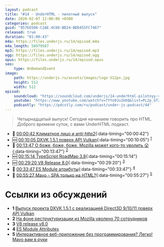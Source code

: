 ```yaml
---
layout: podcast
title: "#14 - UnderHTML - пилотный выпуск"
date: 2020-02-07 12:00:00 +0300
categories: podcast
guid: "957E6506-C2AE-4C60-BD24-BDD455FC7467"
released: true
duration: "01:00:43"
m4a: https://files.underjs.ru/14/episod.m4a
m4a_length: 58979567
mp3: https://files.underjs.ru/14/episod.mp3
ogg: https://files.underjs.ru/14/episod.ogg
opus: https://files.underjs.ru/14/episod.opus
seo:
    type: OnDemandEvent
image:
    path: https://underjs.ru/assets/images/logo-512px.jpg
    height: 512
    width: 512
episod:
    soundcloud: "https://soundcloud.com/underjs/14-underhtml-pilotnyy-vypusk"
    youtube: "https://www.youtube.com/watch?v=TYYo9Ju1kKQ&list=PL2p_GfZz-_1OWXrKUZRBc8LzMz5FJNXW7"
    podcastly: "https://pdcstly.com/ru/podcast/under-js-podcast/44"
---
```


> Четырнадцатый выпуск! Сегодня начинаем говорить про HTML. Доброго времени суток, с вами UnderHTML подкаст.

- 🤔 [00:00:42 Климатное лицо и anti-http2](#){:data-timing="00:00:42"}
- 🆕 [00:10:05 DXVK 1.5.1 поверх API Vulkan](#){:data-timing="00:10:05"} <sup>[1](#note1)</sup>
- 🤔 [00:13:47 О боже, боже, боже. Mozilla может кого-то уволить 😮](#){:data-timing="00:13:47"} <sup>[2](#note2)</sup>
- 🆕 [00:15:14 TypeScript RoadMap 3.8](#){:data-timing="00:15:14"}
- 🆕 [00:29:20 V8 Release 8.0](#){:data-timing="00:29:20"} <sup>[3](#note3)</sup>
- 🤔 [00:33:47 ES Module атрибуты](#){:data-timing="00:33:47"} <sup>[4](#note4)</sup>
- 🤔 [00:55:27 Mavo - SPA только на HTML?](#){:data-timing="00:55:27"} <sup>[5](#note5)</sup>

# Ссылки из обсуждений

- <b id="note1">1</b> [Выпуск проекта DXVK 1.5.1 с реализацией Direct3D 9/10/11 поверх API Vulkan](https://www.opennet.ru/opennews/art.shtml?num=52166)
- <b id="note2">2</b> [На фоне реструктуризации из Mozilla уволено 70 сотрудников](https://www.opennet.ru/opennews/art.shtml?num=52195)
- <b id="note3">3</b> [V8 release v8.0](https://v8.dev/blog/v8-release-80)
- <b id="note4">4</b> [ES Module Attributes](https://github.com/tc39/proposal-module-attributes)
- <b id="note5">5</b> [Интерактивное веб-приложение без программирования? Легко! Mavo вам в руки](https://habr.com/ru/company/lanit/blog/470135/)
